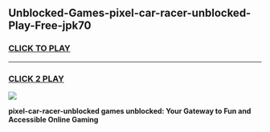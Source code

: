 
## Unblocked-Games-pixel-car-racer-unblocked-Play-Free-jpk70
<h3>
<a href="https://premium76.site?title=pixel-car-racer-unblocked&ref=17A">CLICK TO PLAY</a></h3>
<hr>

<h3>
<a href="https://premium76.site?title=pixel-car-racer-unblocked&ref=17A">CLICK 2 PLAY</a>
  
</h3>

<a href="https://premium76.site?title=pixel-car-racer-unblocked&ref=17A"><img src="https://clearcache.store/games.png"></a>


**pixel-car-racer-unblocked games unblocked: Your Gateway to Fun and Accessible Online Gaming**
